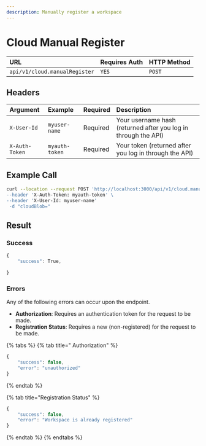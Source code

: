 ```yaml
---
description: Manually register a workspace
---
```


# Cloud Manual Register

| URL | Requires Auth | HTTP Method |
| :--- | :--- | :--- |
| `api/v1/cloud.manualRegister` | `YES` | `POST` |

## Headers

| Argument | Example | Required | Description |
| :--- | :--- | :--- | :--- |
| `X-User-Id` | `myuser-name` | Required | Your username hash \(returned after you log in through the API\) |
| `X-Auth-Token` | `myauth-token` | Required | Your token \(returned after you log in through the API\) |

## Example Call

```bash
curl --location --request POST 'http://localhost:3000/api/v1/cloud.manualRegister\
--header 'X-Auth-Token: myauth-token' \
--header 'X-User-Id: myuser-name'
 -d "cloudBlob="
```

## Result

### Success

```javascript
{
    "success": True,
    
}
```



### Errors

Any of the following errors can occur upon the endpoint.

* **Authorization**: Requires an authentication token for the request to be made.
* **Registration Status**: Requires a new \(non-registered\) for the request to be made.

{% tabs %}
{% tab title=" Authorization" %}
```javascript
{
    "success": false,
    "error": "unauthorized"
}
```
{% endtab %}

{% tab title="Registration Status" %}
```javascript
{
    "success": false,
    "error": "Workspace is already registered"
}
```
{% endtab %}
{% endtabs %}

